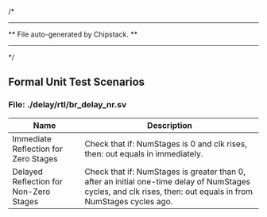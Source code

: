 
/*
*********************************************
**    File auto-generated by Chipstack.    **
*********************************************
*/

## Formal Unit Test Scenarios
### File: ./delay/rtl/br_delay_nr.sv

|Name|Description|
|---|---|
|Immediate Reflection for Zero Stages|Check that if: NumStages is 0 and clk rises, then: out equals in immediately.|
|Delayed Reflection for Non-Zero Stages|Check that if: NumStages is greater than 0, after an initial one-time delay of NumStages cycles, and clk rises, then: out equals in from NumStages cycles ago.|
